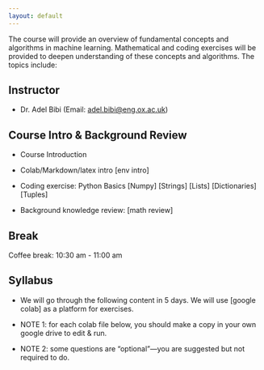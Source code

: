 ```yaml
---
layout: default
---
```


The course will provide an overview of fundamental concepts and algorithms in machine learning. Mathematical and coding exercises will be provided to deepen understanding of these concepts and algorithms. The topics include:

## Instructor
* Dr. Adel Bibi (Email: adel.bibi@eng.ox.ac.uk)


## Course Intro & Background Review

* Course Introduction

* Colab/Markdown/latex intro [env intro]

* Coding exercise: Python Basics [Numpy] [Strings] [Lists] [Dictionaries] [Tuples]

* Background knowledge review: [math review]

##  Break
Coffee break: 10:30 am - 11:00 am

## Syllabus

* We will go through the following content in 5 days. We will use [google colab] as a platform for exercises.

* NOTE 1: for each colab file below, you should make a copy in your own google drive to edit & run.

* NOTE 2: some questions are “optional”—you are suggested but not required to do.

